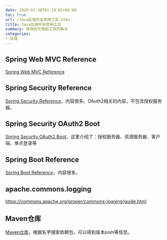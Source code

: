 ```yaml
---
date: 2020-01-30T01:19:02+08:00
toc: true
url: /Java后端开发常用工具.html
title: Java后端开发常用工具
summary: 常用的文档和工具的集合
categories:
- 后端
---
```


## Spring Web MVC Reference
[Spring Web MVC Reference][spring_web_mvc]

## Spring Security Reference
[Spring Security Reference][spring_security]，内容很多。OAuth2相关的内容，不包含授权服务器。

## Spring Security OAuth2 Boot
[Spring Security OAuth2 Boot][spring-security-oauth2-boot]，这里介绍了：授权服务器、资源服务器、客户端、单点登录等

## Spring Boot Reference
[Spring Boot Reference][spring-boot]，内容很多。

## apache.commons.logging
https://commons.apache.org/proper/commons-logging/guide.html

## Maven仓库
[Maven仓库][mvnrepository]，根据名字搜索依赖包，可以得到版本pom等信息。


[spring_web_mvc]:https://docs.spring.io/spring/docs/current/spring-framework-reference/web.html
[spring_security]:https://docs.spring.io/spring-security/site/docs/5.2.2.BUILD-SNAPSHOT/reference/htmlsingle/
[mvnrepository]:https://mvnrepository.com/
[spring-security-oauth2-boot]:https://docs.spring.io/spring-security-oauth2-boot/docs/current-SNAPSHOT/reference/htmlsingle/
[spring-boot]:https://docs.spring.io/spring-boot/docs/2.2.4.RELEASE/reference/html/spring-boot-features.html